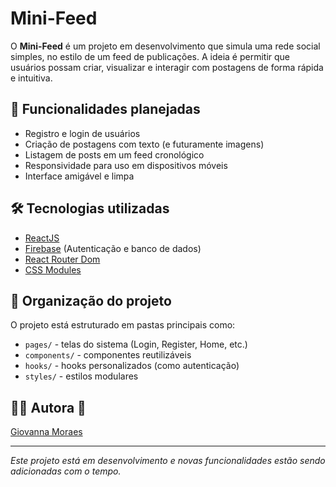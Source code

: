 # Mini-Feed

O **Mini-Feed** é um projeto em desenvolvimento que simula uma rede social simples, no estilo de um feed de publicações. A ideia é permitir que usuários possam criar, visualizar e interagir com postagens de forma rápida e intuitiva.

## 🚀 Funcionalidades planejadas

- Registro e login de usuários
- Criação de postagens com texto (e futuramente imagens)
- Listagem de posts em um feed cronológico
- Responsividade para uso em dispositivos móveis
- Interface amigável e limpa

## 🛠 Tecnologias utilizadas

- [ReactJS](https://reactjs.org/)
- [Firebase](https://firebase.google.com/) (Autenticação e banco de dados)
- [React Router Dom](https://reactrouter.com/en/main)
- [CSS Modules](https://github.com/css-modules/css-modules)

## 📁 Organização do projeto

O projeto está estruturado em pastas principais como:

- `pages/` - telas do sistema (Login, Register, Home, etc.)
- `components/` - componentes reutilizáveis
- `hooks/` - hooks personalizados (como autenticação)
- `styles/` - estilos modulares

## 👩‍💻 Autora 💜

[Giovanna Moraes](https://github.com/Gioomoraes)

---

_Este projeto está em desenvolvimento e novas funcionalidades estão sendo adicionadas com o tempo._
